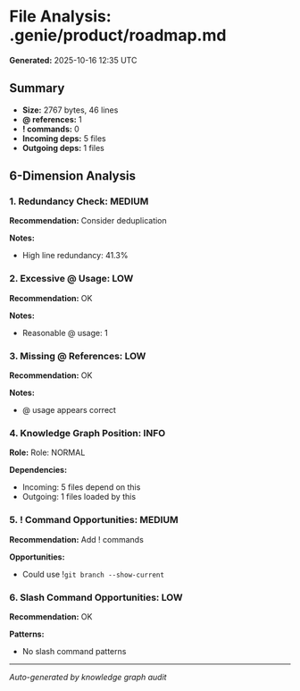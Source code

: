 # File Analysis: .genie/product/roadmap.md

**Generated:** 2025-10-16 12:35 UTC

## Summary

- **Size:** 2767 bytes, 46 lines
- **@ references:** 1
- **! commands:** 0
- **Incoming deps:** 5 files
- **Outgoing deps:** 1 files

## 6-Dimension Analysis

### 1. Redundancy Check: MEDIUM

**Recommendation:** Consider deduplication

**Notes:**
- High line redundancy: 41.3%

### 2. Excessive @ Usage: LOW

**Recommendation:** OK

**Notes:**
- Reasonable @ usage: 1

### 3. Missing @ References: LOW

**Recommendation:** OK

**Notes:**
- @ usage appears correct

### 4. Knowledge Graph Position: INFO

**Role:** Role: NORMAL

**Dependencies:**
- Incoming: 5 files depend on this
- Outgoing: 1 files loaded by this

### 5. ! Command Opportunities: MEDIUM

**Recommendation:** Add ! commands

**Opportunities:**
- Could use !`git branch --show-current`

### 6. Slash Command Opportunities: LOW

**Recommendation:** OK

**Patterns:**
- No slash command patterns

---

*Auto-generated by knowledge graph audit*
